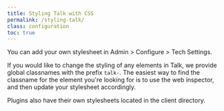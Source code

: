```yaml
---
title: Styling Talk with CSS
permalink: /styling-talk/
class: configuration
toc: true
---
```


You can add your own stylesheet in Admin > Configure > Tech Settings.

If you would like to change the styling of any elements in Talk, we provide global classnames with the prefix `talk-`. The easiest way to find the classname for the element you're looking for is to use the web inspector, and then update your stylesheet accordingly.

Plugins also have their own stylesheets located in the client directory.
